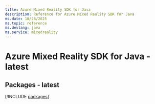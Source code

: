 ```yaml
---
title: Azure Mixed Reality SDK for Java
description: Reference for Azure Mixed Reality SDK for Java
ms.date: 10/28/2025
ms.topic: reference
ms.devlang: java
ms.service: mixedreality
---
```

# Azure Mixed Reality SDK for Java - latest
## Packages - latest
[!INCLUDE [packages](mixed-reality-index.md)]